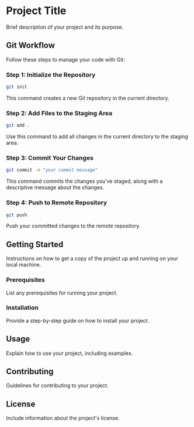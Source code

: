 # Project Title

Brief description of your project and its purpose.

## Git Workflow

Follow these steps to manage your code with Git:

### Step 1: Initialize the Repository
```bash
git init
```
This command creates a new Git repository in the current directory.

### Step 2: Add Files to the Staging Area
```bash
git add .
```
Use this command to add all changes in the current directory to the staging area.

### Step 3: Commit Your Changes
```bash
git commit -m "your commit message"
```
This command commits the changes you’ve staged, along with a descriptive message about the changes.

### Step 4: Push to Remote Repository
```bash
git push
```
Push your committed changes to the remote repository.

## Getting Started

Instructions on how to get a copy of the project up and running on your local machine.

### Prerequisites

List any prerequisites for running your project.

### Installation

Provide a step-by-step guide on how to install your project.

## Usage

Explain how to use your project, including examples.

## Contributing

Guidelines for contributing to your project.

## License

Include information about the project's license.
